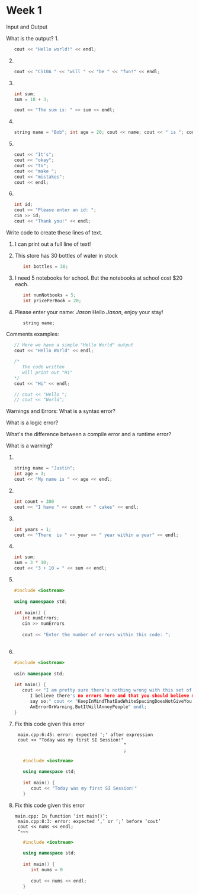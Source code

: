# Week 1 #

Input and Output

What is the output?
1.
  ```c++
     cout << "Hello world!" << endl;
  ```
  
  
  
2.
  ```c++
     cout << "CS10A " << "will " << "be " << "fun!" << endl;
  ```
  
  
  
3.
  ```c++
     int sum;
     sum = 10 + 3;
  
     cout << "The sum is: " << sum << endl;
  ```
  
  
  
4.
  ```c++
     string name = "Bob"; int age = 20; cout << name; cout << " is "; cout << age; cout << " years old"; cout << endl;
  ```
  
  
  
5.
  ```c++
     cout << "It's";
     cout << "okay";
     cout << "to";
     cout << "make ";
     cout << "mistakes";
     cout << endl;
  ```
  


6.
  ```c++
     int id;
     cout << "Please enter an id: ";
     cin >> id;
     cout << "Thank you!" << endl;
  ```





Write code to create these lines of text.
1. I can print out a full line of text!



2. This store has 30 bottles of water in stock
   ```c++
      int bottles = 30;
   ```
   
   
   
3. I need 5 notebooks for school.
   But the notebooks at school cost $20 each.
   ```c++
      int numNotbooks = 5;
      int pricePerBook = 20;
   ```
   
   
   
4. Please enter your name: *Jason*
   Hello *Jason*, enjoy your stay!
   ```c++
      string name;
   ```
   
   
   
Comments examples:
   ```c++
      // Here we have a simple "Hello World" output
      cout << "Hello World" << endl;
   ```
   ```c++
      /*
         The code written
         will print out "Hi"
      */
      cout << "Hi" << endl;
   ```
   ```c++
      // cout << "Hello ";
      // cout << "World";
   ```
   
   
   
Warnings and Errors:
   What is a syntax error?
   
   What is a logic error?
   
   What's the difference between a compile error and a runtime error?
   
   What is a warning?
   
   
   
   
1.
  ```c++
     string name = "Justin";
     int age = 3;
     cout << "My name is " << age << endl;
  ```



2.
  ```c++
     int count = 300
     cout << "I have " << count << " cakes" << endl;
  ```



3.
  ```c++
     int years = 1;
     cout << "There  is " << year << " year within a year" << endl;
  ```
  
  
  
4.
  ```c++
     int sum;
     sum = 3 * 10;
     cout << "3 + 10 = " << sum << endl;
  ```



5.
  ```c++
     #include <iostream>
     
     using namespace std;
     
     int main() {
        int numErrors;
        cin >> numErrors
        
        cout << "Enter the number of errors within this code: ";
     
  ```
  
  
  
6.
  ```c++
     #include <iostream>
     
     usin namespace std;
     
     int main() {
        cout << "I am pretty sure there's nothing wrong with this set of code. 
           I believe there's no errors here and that you should believe me when I 
           say so;" cout << "KeepInMindThatBadWhiteSpacingDoesNotGiveYou
           AnErrorOrWarning,ButItWillAnnoyPeople" endl;
     }
  ```


7. Fix this code given this error
   ```
    main.cpp:6:45: error: expected ';' after expression
    cout << "Today was my first SI Session!"
                                            ^
                                            ;
   ```


   ```c++
      #include <iostream>
      
      using namespace std;
      
      int main() {
         cout << "Today was my first SI Session!"
      }
   ```

   


8. Fix this code given this error
   ```
   main.cpp: In function ‘int main()’:
    main.cpp:8:3: error: expected ‘,’ or ‘;’ before ‘cout’
    cout << nums << endl;
    ^~~~
   ```
   
   
   ```c++
      #include <iostream>
      
      using namespace std;
      
      int main() {
         int nums = 0
         
         cout << nums << endl;
      }
   ```
